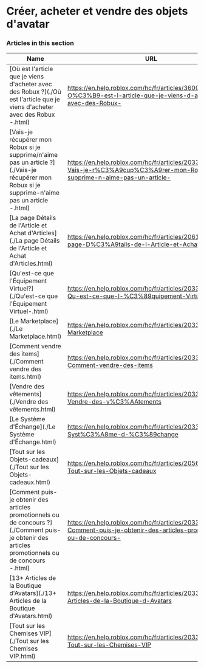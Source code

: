 # Créer, acheter et vendre des objets d'avatar  
### Articles in this section
Name|URL
-|-
[Où est l'article que je viens d'acheter avec des Robux ?](./Où est l'article que je viens d'acheter avec des Robux -.html) |https://en.help.roblox.com/hc/fr/articles/360029542532-O%C3%B9-est-l-article-que-je-viens-d-acheter-avec-des-Robux-
[Vais-je récupérer mon Robux si je supprime/n'aime pas un article ?](./Vais-je récupérer mon Robux si je supprime-n'aime pas un article -.html) |https://en.help.roblox.com/hc/fr/articles/203313290-Vais-je-r%C3%A9cup%C3%A9rer-mon-Robux-si-je-supprime-n-aime-pas-un-article-
[La page Détails de l'Article et Achat d'Articles](./La page Détails de l'Article et Achat d'Articles.html) |https://en.help.roblox.com/hc/fr/articles/206142306-La-page-D%C3%A9tails-de-l-Article-et-Achat-d-Articles
[Qu'est-ce que l'Équipement Virtuel?](./Qu'est-ce que l'Équipement Virtuel-.html) |https://en.help.roblox.com/hc/fr/articles/203313630-Qu-est-ce-que-l-%C3%89quipement-Virtuel-
[Le Marketplace](./Le Marketplace.html) |https://en.help.roblox.com/hc/fr/articles/203313300-Le-Marketplace
[Comment vendre des items](./Comment vendre des items.html) |https://en.help.roblox.com/hc/fr/articles/203313260-Comment-vendre-des-items
[Vendre des vêtements](./Vendre des vêtements.html) |https://en.help.roblox.com/hc/fr/articles/203313180-Vendre-des-v%C3%AAtements
[Le Système d'Échange](./Le Système d'Échange.html) |https://en.help.roblox.com/hc/fr/articles/203313310-Le-Syst%C3%A8me-d-%C3%89change
[Tout sur les Objets-cadeaux](./Tout sur les Objets-cadeaux.html) |https://en.help.roblox.com/hc/fr/articles/205630374-Tout-sur-les-Objets-cadeaux
[Comment puis-je obtenir des articles promotionnels ou de concours ?](./Comment puis-je obtenir des articles promotionnels ou de concours -.html) |https://en.help.roblox.com/hc/fr/articles/203313270-Comment-puis-je-obtenir-des-articles-promotionnels-ou-de-concours-
[13+ Articles de la Boutique d'Avatars](./13+ Articles de la Boutique d'Avatars.html) |https://en.help.roblox.com/hc/fr/articles/203313320-13-Articles-de-la-Boutique-d-Avatars
[Tout sur les Chemises VIP](./Tout sur les Chemises VIP.html) |https://en.help.roblox.com/hc/fr/articles/203314080-Tout-sur-les-Chemises-VIP